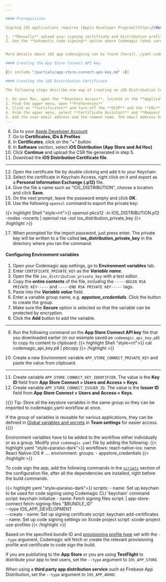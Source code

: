 ```yaml
---
---

#### Prerequisites

Signing iOS applications requires [Apple Developer Program](https://developer.apple.com/programs/enroll/) membership. You can:

1. **Manually** upload your signing certificate and distribution profile to Codemagic to manage code signing yourself or,
2. Use the **automatic code signing** option where Codemagic takes care of code signing and signing files management on your behalf.


More details about iOS app codesigning can be found [here](../yaml-code-signing/signing-ios.md).

#### Creating the App Store Connect API key

{{< include "/partials/app-store-connect-api-key.md" >}}

#### Creating the iOS Distribution Certificate

The following steps describe one way of creating an iOS Distribution Certificate. This method requires a Mac computer and the certificate will be stored on it for easier retrieval in future. For a more detailed explanation and alternative certificate generation methods, please visit [here](../yaml-code-signing/signing-ios.md).

1. On your Mac, open the **Keychain Access**, located in the **Applications and Utilities** folder.
2. From the upper menu, open **Preferences**
3. Click on **Certificates** and turn off the **OCSP** and the **CRL**. Close the preferences window.
4. From the upper menu, select **Certificate Assistant** and **Request a Certificate from a Certificate Authority**.
5. Add the user email address and the common name. The email address has to be the same as this one you chose when you created your Apple Developer account. The CA email address is not obligatory. Click on **Saved to disk**.
---
```


6. Go to your [Apple Developer Account](https://developer.apple.com/account/)
7. Go to **Certificates, IDs & Profiles**
8. In **Certificates**, click on the "+" button
9. In **Software** section, select **iOS Distribution (App Store and Ad Hoc)**
10. Click **Continue** and upload the CSR file generated in step 5.
11. Download the **iOS Distribution Certificate file**.

---

12. Open the certificate file by double clicking and add it to your Keychain
13. Select the certificate in Keychain Access, right click on it and export as a **Personal Information Exchange (.p12)** file.
14. Give the file a name such as "IOS_DISTRIBUTION", choose a location and click **Save**.
15. On the next prompt, leave the password empty and click **OK**.
16. Use the following `openssl` command to export the private key:

{{< highlight Shell "style=rrt">}}
openssl pkcs12 -in IOS_DISTRIBUTION.p12 -nodes -nocerts | openssl rsa -out ios_distribution_private_key
{{< /highlight >}}

17. When prompted for the import password, just press enter. The private key will be written to a file called **ios_distribution_private_key** in the directory where you ran the command.


#### Configuring Environment variables

1. Open your Codemagic app settings, go to **Environment variables** tab.
2. Enter `CERTIFICATE_PRIVATE_KEY` as the **_Variable name_**.
3. Open the file `ios_distribution_private_key` with a text editor.
4. Copy the **entire contents** of the file, including the `-----BEGIN RSA PRIVATE KEY-----` and `-----END RSA PRIVATE KEY-----` tags.
5. Paste into the **_Variable value_** field.
6. Enter a variable group name, e.g. **_appstore_credentials_**. Click the button to create the group.
7. Make sure the **Secure** option is selected so that the variable can be protected by encryption.
8. Click the **Add** button to add the variable.

---

9. Run the following command on the **App Store Connect API key** file that you downloaded earlier (in our example saved as `codemagic_api_key.p8`) to copy its content to clipboard:
{{< highlight Shell "style=rrt">}}
cat codemagic_api_key.p8 | pbcopy
{{< /highlight >}}

10. Create a new Environment variable `APP_STORE_CONNECT_PRIVATE_KEY` and paste the value from clipboard.

---

11. Create variable `APP_STORE_CONNECT_KEY_IDENTIFIER`. The value is the **Key ID** field from **App Store Connect > Users and Access > Keys**.
12.  Create variable `APP_STORE_CONNECT_ISSUER_ID`. The value is the **Issuer ID** field from **App Store Connect > Users and Access > Keys**.

{{<notebox>}}
Tip: Store all the keystore variables in the same group so they can be imported to codemagic.yaml workflow at once. 

If the group of variables is reusable for various applications, they can be defined in [Global variables and secrets](../variables/environment-variable-groups/#global-variables-and-secrets) in **Team settings** for easier access.
{{</notebox>}}

Environment variables have to be added to the workflow either individually or as a group. Modify your `codemagic.yaml` file by adding the following:
{{< highlight yaml "style=paraiso-dark">}}
workflows:
  react-native-ios:
    name: React Native iOS
    # ....
    environment:
        groups:
            - appstore_credentials
{{< /highlight >}}


To code sign the app, add the following commands in the [`scripts`](../getting-started/yaml#scripts) section of the configuration file, after all the dependencies are installed, right before the build commands. 



{{< highlight yaml "style=paraiso-dark">}}
    scripts:
      - name: Set up keychain to be used for code signing using Codemagic CLI 'keychain' command
        script: keychain initialize
      - name: Fetch signing files
        script: | 
          app-store-connect fetch-signing-files "$BUNDLE_ID" \
            --type IOS_APP_DEVELOPMENT \
            --create
      - name: Set up signing certificate
        script: keychain add-certificates
      - name: Set up code signing settings on Xcode project
        script: xcode-project use-profiles
{{< /highlight >}}

Based on the specified bundle ID and [provisioning profile type](https://github.com/codemagic-ci-cd/cli-tools/blob/master/docs/app-store-connect/fetch-signing-files.md#--typeios_app_adhoc--ios_app_development--ios_app_inhouse--ios_app_store--mac_app_development--mac_app_direct--mac_app_store--mac_catalyst_app_development--mac_catalyst_app_direct--mac_catalyst_app_store--tvos_app_adhoc--tvos_app_development--tvos_app_inhouse--tvos_app_store) set with the `--type` argument, Codemagic will fetch or create the relevant provisioning profile and certificate to code sign the build.

If you are publishing to the **App Store** or you are using **TestFlight**  to distribute your app to test users, set the  `--type` argument to `IOS_APP_STORE`. 

When using a **third party app distribution service** such as Firebase App Distribution, set the `--type` argument to `IOS_APP_ADHOC`
